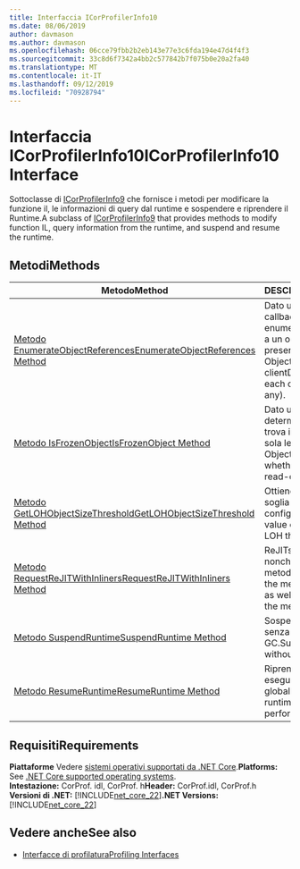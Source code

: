 ```yaml
---
title: Interfaccia ICorProfilerInfo10
ms.date: 08/06/2019
author: davmason
ms.author: davmason
ms.openlocfilehash: 06cce79fbb2b2eb143e77e3c6fda194e47d4f4f3
ms.sourcegitcommit: 33c8d6f7342a4bb2c577842b7f075b0e20a2fa40
ms.translationtype: MT
ms.contentlocale: it-IT
ms.lasthandoff: 09/12/2019
ms.locfileid: "70928794"
---
```

# <a name="icorprofilerinfo10-interface"></a><span data-ttu-id="542de-102">Interfaccia ICorProfilerInfo10</span><span class="sxs-lookup"><span data-stu-id="542de-102">ICorProfilerInfo10 Interface</span></span>

<span data-ttu-id="542de-103">Sottoclasse di [ICorProfilerInfo9](../../../../docs/framework/unmanaged-api/profiling/icorprofilerinfo9-interface.md) che fornisce i metodi per modificare la funzione il, le informazioni di query dal runtime e sospendere e riprendere il Runtime.</span><span class="sxs-lookup"><span data-stu-id="542de-103">A subclass of [ICorProfilerInfo9](../../../../docs/framework/unmanaged-api/profiling/icorprofilerinfo9-interface.md) that provides methods to modify function IL, query information from the runtime, and suspend and resume the runtime.</span></span>

## <a name="methods"></a><span data-ttu-id="542de-104">Metodi</span><span class="sxs-lookup"><span data-stu-id="542de-104">Methods</span></span>  

| <span data-ttu-id="542de-105">Metodo</span><span class="sxs-lookup"><span data-stu-id="542de-105">Method</span></span>|<span data-ttu-id="542de-106">DESCRIZIONE</span><span class="sxs-lookup"><span data-stu-id="542de-106">Description</span></span>|  
| ------------|-----------------|  
|[<span data-ttu-id="542de-107">Metodo EnumerateObjectReferences</span><span class="sxs-lookup"><span data-stu-id="542de-107">EnumerateObjectReferences Method</span></span>](../../../../docs/framework/unmanaged-api/profiling/icorprofilerinfo10-enumerateobjectreferences-method.md)|<span data-ttu-id="542de-108">Dato un ObjectID, callback e clientData, enumera ogni riferimento a un oggetto (se presente).</span><span class="sxs-lookup"><span data-stu-id="542de-108">Given an ObjectID, callback and clientData, enumerates each object reference (if any).</span></span> |
|[<span data-ttu-id="542de-109">Metodo IsFrozenObject</span><span class="sxs-lookup"><span data-stu-id="542de-109">IsFrozenObject Method</span></span>](../../../../docs/framework/unmanaged-api/profiling/icorprofilerinfo10-isfrozenobject-method.md)|<span data-ttu-id="542de-110">Dato un ObjectID, determina se l'oggetto si trova in un segmento di sola lettura.</span><span class="sxs-lookup"><span data-stu-id="542de-110">Given an ObjectID, determines whether the object is in a read-only segment.</span></span> |
|[<span data-ttu-id="542de-111">Metodo GetLOHObjectSizeThreshold</span><span class="sxs-lookup"><span data-stu-id="542de-111">GetLOHObjectSizeThreshold Method</span></span>](../../../../docs/framework/unmanaged-api/profiling/icorprofilerinfo10-getlohobjectsizethreshold-method.md)|<span data-ttu-id="542de-112">Ottiene il valore della soglia dell'oggetto LOH configurata.</span><span class="sxs-lookup"><span data-stu-id="542de-112">Gets the value of the configured LOH threshold.</span></span> |
|[<span data-ttu-id="542de-113">Metodo RequestReJITWithInliners</span><span class="sxs-lookup"><span data-stu-id="542de-113">RequestReJITWithInliners Method</span></span>](../../../../docs/framework/unmanaged-api/profiling/icorprofilerinfo10-requestrejitwithinliners-method.md)| <span data-ttu-id="542de-114">ReJITs i metodi richiesti, nonché tutti gli inliner dei metodi richiesti.</span><span class="sxs-lookup"><span data-stu-id="542de-114">ReJITs the methods requested, as well as any inliners of the methods requested.</span></span>  |
|[<span data-ttu-id="542de-115">Metodo SuspendRuntime</span><span class="sxs-lookup"><span data-stu-id="542de-115">SuspendRuntime Method</span></span>](../../../../docs/framework/unmanaged-api/profiling/icorprofilerinfo10-suspendruntime-method.md)| <span data-ttu-id="542de-116">Sospende il runtime senza eseguire un GC.</span><span class="sxs-lookup"><span data-stu-id="542de-116">Suspends the runtime without performing a GC.</span></span> |
|[<span data-ttu-id="542de-117">Metodo ResumeRuntime</span><span class="sxs-lookup"><span data-stu-id="542de-117">ResumeRuntime Method</span></span>](../../../../docs/framework/unmanaged-api/profiling/icorprofilerinfo10-resumeruntime-method.md)| <span data-ttu-id="542de-118">Riprende il runtime senza eseguire un catalogo globale.</span><span class="sxs-lookup"><span data-stu-id="542de-118">Resumes the runtime without performing a GC.</span></span> |

## <a name="requirements"></a><span data-ttu-id="542de-119">Requisiti</span><span class="sxs-lookup"><span data-stu-id="542de-119">Requirements</span></span>  
<span data-ttu-id="542de-120">**Piattaforme** Vedere [sistemi operativi supportati da .NET Core](../../../core/windows-prerequisites.md#net-core-supported-operating-systems).</span><span class="sxs-lookup"><span data-stu-id="542de-120">**Platforms:** See [.NET Core supported operating systems](../../../core/windows-prerequisites.md#net-core-supported-operating-systems).</span></span>  
<span data-ttu-id="542de-121">**Intestazione:** CorProf. idl, CorProf. h</span><span class="sxs-lookup"><span data-stu-id="542de-121">**Header:** CorProf.idl, CorProf.h</span></span>  
<span data-ttu-id="542de-122">**Versioni di .NET:** [!INCLUDE[net_core_22](../../../../includes/net-core-30-md.md)]</span><span class="sxs-lookup"><span data-stu-id="542de-122">**.NET Versions:** [!INCLUDE[net_core_22](../../../../includes/net-core-30-md.md)]</span></span> 

## <a name="see-also"></a><span data-ttu-id="542de-123">Vedere anche</span><span class="sxs-lookup"><span data-stu-id="542de-123">See also</span></span>

- [<span data-ttu-id="542de-124">Interfacce di profilatura</span><span class="sxs-lookup"><span data-stu-id="542de-124">Profiling Interfaces</span></span>](../../../../docs/framework/unmanaged-api/profiling/profiling-interfaces.md)
